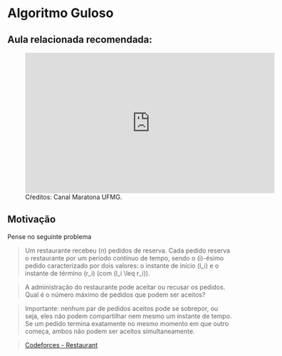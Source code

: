 # Algoritmo Guloso


## Aula relacionada recomendada:

<figure markdown="span" class="left-caption">
  <iframe width="560" height="315" src="https://www.youtube.com/embed/jZ4Pzf3P-NE?si=ktESPltXYZoh2kZt" title="YouTube video player" frameborder="0" allow="accelerometer; autoplay; clipboard-write; encrypted-media; gyroscope; picture-in-picture; web-share" referrerpolicy="strict-origin-when-cross-origin" allowfullscreen></iframe>
  <figcaption>Cŕeditos: Canal Maratona UFMG.</figcaption>
</figure>

## Motivação
Pense no seguinte problema
> Um restaurante recebeu \(n\) pedidos de reserva. Cada pedido reserva o restaurante por um período contínuo de tempo, sendo o \(i\)-ésimo pedido caracterizado por dois valores: o instante de início \(l_i\) e o instante de término \(r_i\) (com \(l_i \leq r_i\)).

> A administração do restaurante pode aceitar ou recusar os pedidos. Qual é o número máximo de pedidos que podem ser aceitos?

> Importante: nenhum par de pedidos aceitos pode se sobrepor, ou seja, eles não podem compartilhar nem mesmo um instante de tempo. Se um pedido termina exatamente no mesmo momento em que outro começa, ambos não podem ser aceitos simultaneamente.

> <a href="https://codeforces.com/problemset/problem/597/B" target="_blank">Codeforces - Restaurant</a>